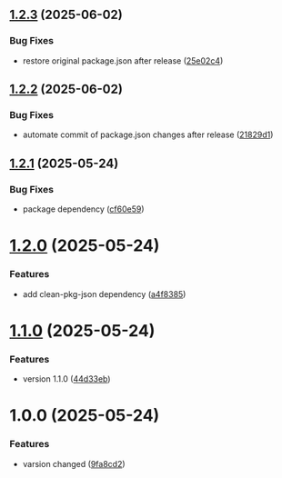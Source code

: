 ## [1.2.3](https://github.com/blorisl/modular-cli-menu/compare/v1.2.2...v1.2.3) (2025-06-02)


### Bug Fixes

* restore original package.json after release ([25e02c4](https://github.com/blorisl/modular-cli-menu/commit/25e02c425ebd5ce62ba3739cce9cbfb14b494478))

## [1.2.2](https://github.com/blorisl/modular-cli-menu/compare/v1.2.1...v1.2.2) (2025-06-02)


### Bug Fixes

* automate commit of package.json changes after release ([21829d1](https://github.com/blorisl/modular-cli-menu/commit/21829d1dfe39e159a1430048d3c450f630c462e6))

## [1.2.1](https://github.com/blorisl/modular-cli-menu/compare/v1.2.0...v1.2.1) (2025-05-24)


### Bug Fixes

* package dependency ([cf60e59](https://github.com/blorisl/modular-cli-menu/commit/cf60e5955e5c4bec1b6a278aac5f0c3fd45b3eb0))

# [1.2.0](https://github.com/blorisl/modular-cli-menu/compare/v1.1.0...v1.2.0) (2025-05-24)


### Features

* add clean-pkg-json dependency ([a4f8385](https://github.com/blorisl/modular-cli-menu/commit/a4f8385e7e4da0ea8e84695f52e763d7da0d27f1))

# [1.1.0](https://github.com/BlorisL/modular-cli-menu/compare/v1.0.0...v1.1.0) (2025-05-24)


### Features

* version 1.1.0 ([44d33eb](https://github.com/BlorisL/modular-cli-menu/commit/44d33eb8600df3f810995b07c581ed3a5f382423))

# 1.0.0 (2025-05-24)


### Features

* varsion changed ([9fa8cd2](https://github.com/BlorisL/modular-cli-menu/commit/9fa8cd27608cf2b0bd57ab8bfe64430f6c54fc3e))
